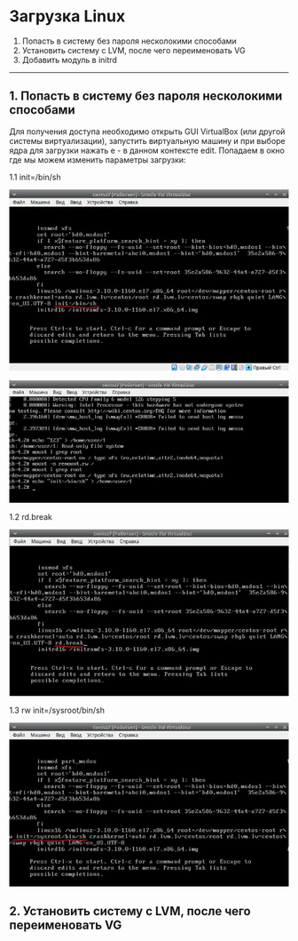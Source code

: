 # Загрузка Linux
1. Попасть в систему без пароля несколокими способами
2. Установить систему с LVM, после чего переименовать VG
3. Добавить модуль в initrd
________________________________________________________________________________
## 1. Попасть в систему без пароля несколокими способами

Для получения доступа необходимо открыть GUI VirtualBox (или другой системы
виртуализации), запустить виртуальную машину и при выборе ядра для загрузки нажать e - в
данном контексте edit. Попадаем в окно где мы можем изменить параметры загрузки:

1.1 init=/bin/sh

![img_1](https://github.com/kureshtar/otus_linux_administrator/blob/main/HomeWork8_boot/images/img1.JPG)

![img_2](https://github.com/kureshtar/otus_linux_administrator/blob/main/HomeWork8_boot/images/img2.JPG)

1.2 rd.break

![img_3](https://github.com/kureshtar/otus_linux_administrator/blob/main/HomeWork8_boot/images/img3.JPG)


1.3 rw init=/sysroot/bin/sh

![img_4](https://github.com/kureshtar/otus_linux_administrator/blob/main/HomeWork8_boot/images/img4.JPG)

## 2. Установить систему с LVM, после чего переименовать VG

